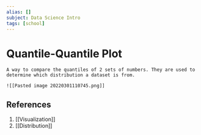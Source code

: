```yaml
---
alias: []
subject: Data Science Intro
tags: [school]
---
```

# Quantile-Quantile Plot

```ad-note
A way to compare the quantiles of 2 sets of numbers. They are used to determine which distribution a dataset is from.
```

```ad-example
![[Pasted image 20220301110745.png]]
```

## References
1. [[Visualization]]
2. [[Distribution]]
